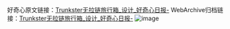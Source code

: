 好奇心原文链接：[Trunkster无拉链旅行箱_设计_好奇心日报-](https://www.qdaily.com/articles/3834.html)
WebArchive归档链接：[Trunkster无拉链旅行箱_设计_好奇心日报-](http://web.archive.org/web/20190623153123/https://www.qdaily.com/articles/3834.html)
![image](http://ww3.sinaimg.cn/large/007d5XDply1g3vdhe6bz3j30u02t2qdo)